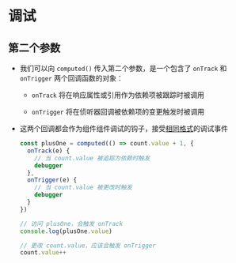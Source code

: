 # 调试

## 第二个参数

+ 我们可以向 `computed()` 传入第二个参数，是一个包含了 `onTrack` 和 `onTrigger` 两个回调函数的对象：

  + `onTrack` 将在响应属性或引用作为依赖项被跟踪时被调用

  + `onTrigger` 将在侦听器回调被依赖项的变更触发时被调用

+ 这两个回调都会作为组件组件调试的钩子，接受[相同格式](https://staging-cn.vuejs.org/guide/extras/reactivity-in-depth.html#debugger-event "相同格式")的调试事件

  ```js
  const plusOne = computed(() => count.value + 1, {
    onTrack(e) {
      // 当 count.value 被追踪为依赖时触发
      debugger
    },
    onTrigger(e) {
      // 当 count.value 被更改时触发
      debugger
    }
  })

  // 访问 plusOne，会触发 onTrack
  console.log(plusOne.value)

  // 更改 count.value，应该会触发 onTrigger
  count.value++
  ```
